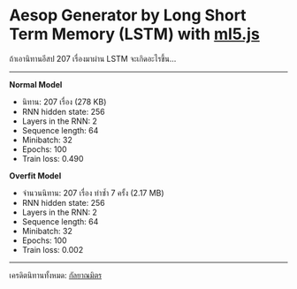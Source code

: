 # Aesop Generator by Long Short Term Memory (LSTM) with [ml5.js](https://ml5js.org/)
ถ้าเอานิทานอีสป 207 เรื่องมาผ่าน LSTM จะเกิดอะไรขึ้น...  

***
**Normal Model**
- นิทาน: 207 เรื่อง (278 KB)
- RNN hidden state: 256
- Layers in the RNN: 2
- Sequence length: 64
- Minibatch: 32
- Epochs: 100
- Train loss: 0.490  

**Overfit Model**
- จำนวนนิทาน: 207 เรื่อง ทำซ้ำ 7 ครั้ง (2.17 MB)
- RNN hidden state: 256
- Layers in the RNN: 2
- Sequence length: 64
- Minibatch: 32
- Epochs: 100
- Train loss: 0.002

***
เครดิตนิทานทั้งหมด: [กัลยาณมิตร](http://www.kalyanamitra.org/th/Aesop_list.php)